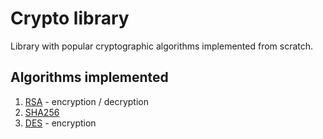 # Crypto library

Library with popular cryptographic algorithms implemented from scratch.

## Algorithms implemented

1. [RSA](docs/rsa.md) - encryption / decryption
2. [SHA256](docs/sha256.md)
3. [DES](docs/des.md) - encryption
